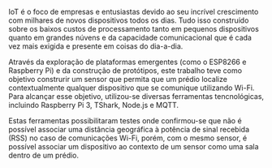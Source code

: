 IoT é o foco de empresas e entusiastas devido ao seu incrível crescimento com
milhares de novos dispositivos todos os dias. Tudo isso construído sobre os
baixos custos de processamento tanto em pequenos dispositivos quanto em
grandes núvens e da capacidade comunicacional que é cada vez mais exigida e
presente em coisas do dia-a-dia.

Através da exploração de plataformas emergentes (como o ESP8266 e Raspberry
Pi) e da construção de protótipos, este trabalho teve como objetivo
construrir um sensor que permita que um prédio localize contextualmente
qualquer dispositivo que se comunique utilizando Wi-Fi.
Para
alcançar esse objetivo, utilizou-se diversas ferramentas tencnológicas,
incluindo Raspberry Pi 3, TShark, Node.js e MQTT.

Estas ferramentas
possibilitaram testes onde confirmou-se que não é possível associar uma
distância geográfica à potência de sinal recebida (RSS) no caso de
comunicações Wi-Fi, porém, com o mesmo sensor, é possível associar um
dispositivo ao contexto de um sensor como uma sala dentro de um prédio.

